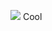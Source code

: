 ![](https://lh3.googleusercontent.com/koyS45sIOxqlVNa1DBRqx0dOTeP92Io_zPlID2gziKrKVvPYdeX_OLQYff8SbksdVljjhfw-gwnp44dw41P2s5ZU0Q7B0WQ=s2560)
Cool
